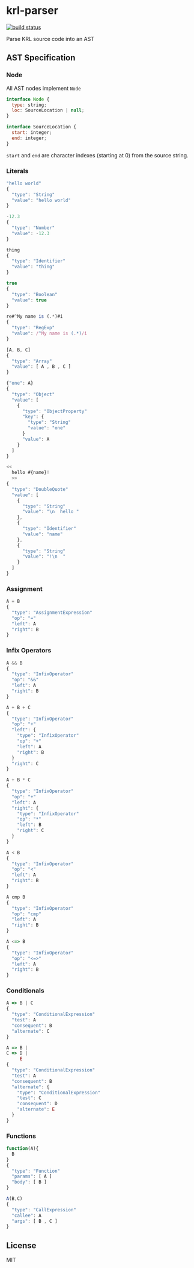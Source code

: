 # krl-parser

[![build status](https://secure.travis-ci.org/farskipper/node-krl-parser.svg)](https://travis-ci.org/farskipper/node-krl-parser)

Parse KRL source code into an AST

## AST Specification

### Node
All AST nodes implement `Node`
```js
interface Node {
  type: string;
  loc: SourceLocation | null;
}
```
```js
interface SourceLocation {
  start: integer;
  end: integer;
}
```
`start` and `end` are character indexes (starting at 0) from the source string.

### Literals

```js
"hello world"
{
  "type": "String"
  "value": "hello world"
}

-12.3
{
  "type": "Number"
  "value": -12.3
}

thing
{
  "type": "Identifier"
  "value": "thing"
}

true
{
  "type": "Boolean"
  "value": true
}

re#^My name is (.*)#i
{
  "type": "RegExp"
  "value": /^My name is (.*)/i
}

[A, B, C]
{
  "type": "Array"
  "value": [ A , B , C ]
}

{"one": A}
{
  "type": "Object"
  "value": [
    {
      "type": "ObjectProperty"
      "key": {
        "type": "String"
        "value": "one"
      }
      "value": A
    }
  ]
}

<<
  hello #{name}!
  >>
{
  "type": "DoubleQuote"
  "value": [
    {
      "type": "String"
      "value": "\n  hello "
    },
    {
      "type": "Identifier"
      "value": "name"
    },
    {
      "type": "String"
      "value": "!\n  "
    }
  ]
}
```

### Assignment

```js
A = B
{
  "type": "AssignmentExpression"
  "op": "="
  "left": A
  "right": B
}
```

### Infix Operators

```js
A && B
{
  "type": "InfixOperator"
  "op": "&&"
  "left": A
  "right": B
}

A + B + C
{
  "type": "InfixOperator"
  "op": "+"
  "left": {
    "type": "InfixOperator"
    "op": "+"
    "left": A
    "right": B
  }
  "right": C
}

A + B * C
{
  "type": "InfixOperator"
  "op": "+"
  "left": A
  "right": {
    "type": "InfixOperator"
    "op": "*"
    "left": B
    "right": C
  }
}

A < B
{
  "type": "InfixOperator"
  "op": "<"
  "left": A
  "right": B
}

A cmp B
{
  "type": "InfixOperator"
  "op": "cmp"
  "left": A
  "right": B
}

A <=> B
{
  "type": "InfixOperator"
  "op": "<=>"
  "left": A
  "right": B
}
```

### Conditionals

```js
A => B | C
{
  "type": "ConditionalExpression"
  "test": A
  "consequent": B
  "alternate": C
}

A => B |
C => D |
     E
{
  "type": "ConditionalExpression"
  "test": A
  "consequent": B
  "alternate": {
    "type": "ConditionalExpression"
    "test": C
    "consequent": D
    "alternate": E
  }
}
```

### Functions

```js
function(A){
  B
}
{
  "type": "Function"
  "params": [ A ]
  "body": [ B ]
}

A(B,C)
{
  "type": "CallExpression"
  "callee": A
  "args": [ B , C ]
}
```

## License
MIT
